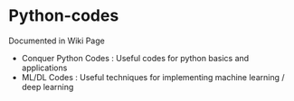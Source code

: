 # Python-codes
Documented in Wiki Page  

* Conquer Python Codes : Useful codes for python basics and applications
* ML/DL Codes : Useful techniques for implementing machine learning / deep learning
